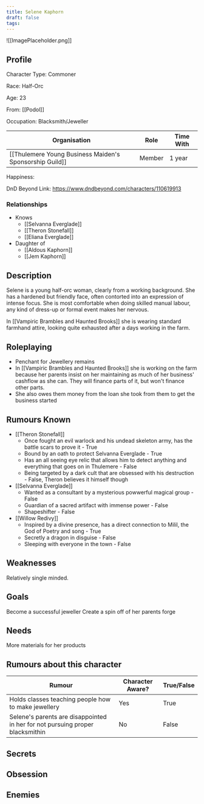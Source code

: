```yaml
---
title: Selene Kaphorn
draft: false
tags:
---
```

![[ImagePlaceholder.png]]

## Profile
Character Type: Commoner

Race: Half-Orc

Age: 23

From: [[Podol]]

Occupation: Blacksmith/Jeweller

| Organisation                                            | Role   | Time With |
| ------------------------------------------------------- | ------ | --------- |
| [[Thulemere Young Business Maiden's Sponsorship Guild]] | Member | 1 year    |
Happiness:

DnD Beyond Link: https://www.dndbeyond.com/characters/110619913

### Relationships
- Knows
	- [[Selvanna Everglade]]
	- [[Theron Stonefall]]
	- [[Eliana Everglade]] 
- Daughter of
	- [[Aldous Kaphorn]]
	- [[Jem Kaphorn]] 
## Description

Selene is a young half-orc woman, clearly from a working background. She has a hardened but friendly face, often contorted into an expression of intense focus. She is most comfortable when doing  skilled manual labour, any kind of dress-up or formal event makes her nervous.

In [[Vampiric Brambles and Haunted Brooks]] she is wearing standard farmhand attire, looking quite exhausted after a days working in the farm.
## Roleplaying
- Penchant for Jewellery remains
- In [[Vampiric Brambles and Haunted Brooks]] she is working on the farm because her parents insist on her maintaining as much of her business' cashflow as she can. They will finance parts of it, but won't finance other parts.
- She also owes them money from the loan she took from them to get the business started
## Rumours Known
- [[Theron Stonefall]]
	- Once fought an evil warlock and his undead skeleton army, has the battle scars to prove it - True
	- Bound by an oath to protect Selvanna Everglade - True
	- Has an all seeing eye relic that allows him to detect anything and everything that goes on in Thulemere - False
	- Being targeted by a dark cult that are obsessed with his destruction - False, Theron believes it himself though
- [[Selvanna Everglade]]
	- Wanted as a consultant by a mysterious powwerful magical group - False
	- Guardian of a sacred artifact with immense power - False
	- Shapeshifter - False
- [[Willow Redivy]]
	- Inspired by a divine presence, has a direct connection to Milil, the God of Poetry and song - True
	- Secretly a dragon in disguise - False
	- Sleeping with everyone in the town - False
## Weaknesses
Relatively single minded.
## Goals

Become a successful jeweller 
Create a spin off of her parents forge
## Needs
More materials for her products
## Rumours about this character 

| Rumour                                                                        | Character Aware? | True/False |
| ----------------------------------------------------------------------------- | ---------------- | ---------- |
| Holds classes teaching people how to make jewellery                           | Yes              | True       |
| Selene's parents are disappointed in her for not pursuing proper blacksmithin | No               | False      |
## Secrets

## Obsession

## Enemies



